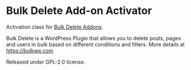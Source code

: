 # Bulk Delete Add-on Activator

Activation class for [Bulk Delete Addons](https://bulkwp.com/addons).

Bulk Delete is a WordPress Plugin that allows you to delete posts, pages and users in bulk based on different conditions and filters. More details at https://bulkwp.com

Released under GPL-2.0 license.
